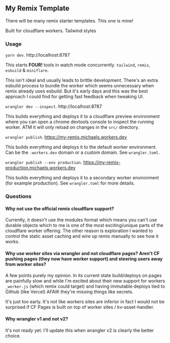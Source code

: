## My Remix Template

There will be many remix starter templates. This one is mine!

Built for cloudflare workers. Tailwind styles

### Usage

`yarn dev`. http://localhost:8787

This starts **FOUR!** tools in watch mode concurrently. `tailwind`, `remix`, `esbuild` & `miniflare`.

This isn't ideal and usually leads to brittle development. There's an extra esbuild process to bundle
the worker which seems unnecessary when remix already uses esbuild. But it's early days and this was the best
approach I could find for getting fast feedback when tweaking UI.

`wrangler dev --inspect`. http://localhost:8787

This builds everything and deploys it to a cloudflare preview environment where you can open a chrome
devtools console to inspect the running worker. ATM it will only reload on changes in the `src/` directory.

`wrangler publish`. https://my-remix.michaels.workers.dev

This builds everything and deploys it to the default worker environment. Can be the `.workers.dev` domain
or a custom domain. See `wrangler.toml`.

`wrangler publish --env production`. https://my-remix-production.michaels.workers.dev

This builds everything and deploys it to a secondary worker environment (for example production).
See `wrangler.toml` for more details.

### Questions

#### Why not use the official remix cloudflare support?

Currently, it doesn't use the modules format which means you can't use durable objects which to me is one of the
most exciting/unique parts of the cloudflare worker offering. The other reason is exploration I wanted to
control the static asset caching and wire up remix manually to see how it works. 

#### Why use worker sites via wrangler and not cloudflare pages? Aren't CF pushing pages (they now have worker support) and steering users away from worker sites?

A few points purely my opinion. In its current state build/deploys on pages are painfully slow and while
I'm excited about their new support for workers `_worker.js` (which remix could target) and having
immutable deploys tied to Github (like Vercel) AFAIK they're missing things like secrets. 

It's just too early. It's not like workers sites are inferior in fact I would not be 
surprised if CF Pages is built on top of worker sites / kv-asset-handler.

#### Why wrangler v1 and not v2?

It's not ready yet. I'll update this when wrangler v2 is clearly the better choice.